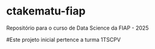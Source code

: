 # ctakematu-fiap
Repositório para o curso de Data Science da FIAP - 2025

#Este projeto inicial pertence a turma 1TSCPV
